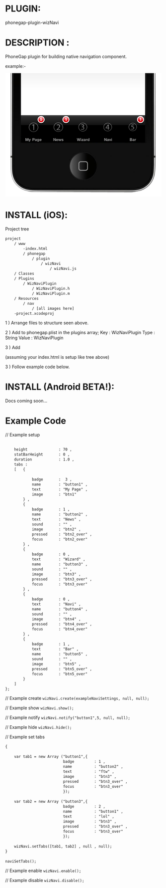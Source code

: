


# PLUGIN: 

phonegap-plugin-wizNavi



# DESCRIPTION :

PhoneGap plugin for building native navigation component.

example:-

![iPhone example](https://github.com/Wizcorp/phonegap-plugin-wizNavi/raw/master/example.jpg)





# INSTALL (iOS):

Project tree
```
project
	/ www
		-index.html
		/ phonegap
			/ plugin
				/ wizNavi
					/ wizNavi.js		
	/ Classes	
	/ Plugins
		/ WizNaviPlugin 
			/ WizNaviPlugin.h
			/ WizNaviPlugin.m
	/ Resources
		/ nav
			/ [all images here]
	-project.xcodeproj
```	


1 ) Arrange files to structure seen above.

2 ) Add to phonegap.plist in the plugins array;
Key : WizNaviPlugin
Type : String
Value : WizNaviPlugin

3 ) Add <script> tag to your index.html
<script type="text/javascript" charset="utf-8" src="phonegap/plugin/wizNavi/wizNavi.js"></script>
(assuming your index.html is setup like tree above)


3 ) Follow example code below.






# INSTALL (Android BETA!):

Docs coming soon...




# Example Code

// Example setup
```var exampleNaviSettings = {
                     
	height 				: 70 ,
	statBarHeight       : 0 ,
	duration            : 1.0 ,
	tabs : 	
	[	{

			badge 		:  3 ,
			name       	: "button1" ,
			text 		: "My Page" ,
			image 		: "btn1"
		} ,
		{
			badge 		: 1 ,
			name       	: "button2" ,
			text 		: "News" ,
			sound 		: "" ,
			image 		: "btn2" ,
			pressed		: "btn2_over" ,
			focus		: "btn2_over" 
		} ,
		{
			badge 		: 0 ,
			text 		: "Wizard" ,
			name       	: "button3" ,
			sound 		: "" ,
			image 		: "btn3" ,
			pressed		: "btn3_over" ,
			focus		: "btn3_over" 
		} ,
		{
			badge 		: 0 ,
			text 		: "Navi" ,
			name       	: "button4" ,
			sound 		: "" ,
			image 		: "btn4" ,
			pressed		: "btn4_over" ,
			focus		: "btn4_over" 
		} ,
		{
			badge 		: 1 ,
			text 		: "Bar" ,
			name       	: "button5" ,
			sound 		: "" ,
			image 		: "btn5" ,
			pressed		: "btn5_over" ,
			focus		: "btn5_over" 
		}
	]
};
```


// Example create
```wizNavi.create(exampleNaviSettings, null, null);```


// Example show
```wizNavi.show();```


// Example notify
```wizNavi.notify("button1",5, null, null);```


// Example hide
```wizNavi.hide();```


// Example set tabs
```function naviSetTabs()
{
                    
	var tab1 = new Array ("button1",{
	                      badge 		: 1 ,
	                      name          : "button2" ,
	                      text          : "ftw" ,
	                      image 		: "btn3" ,
	                      pressed       : "btn3_over" ,
	                      focus         : "btn3_over" 
	                      });
	
	var tab2 = new Array ("button3",{
	                      badge 		: 2 ,
	                      name          : "button1" ,
	                      text          : "lol" ,
	                      image 		: "btn3" ,
	                      pressed       : "btn3_over" ,
	                      focus         : "btn3_over" 
	                      });
	
	wizNavi.setTabs([tab1, tab2] , null , null);
}

naviSetTabs();
```


// Example enable
```wizNavi.enable();```


// Example disable
```wizNavi.disable();```